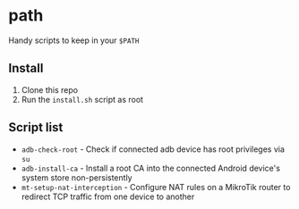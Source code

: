 # path
Handy scripts to keep in your `$PATH`

## Install
1. Clone this repo
2. Run the `install.sh` script as root

## Script list
* `adb-check-root` - Check if connected adb device has root privileges via `su`
* `adb-install-ca` - Install a root CA into the connected Android device's system store non-persistently
* `mt-setup-nat-interception` - Configure NAT rules on a MikroTik router to redirect TCP traffic from one device to another